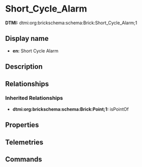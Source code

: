 # Short_Cycle_Alarm
**DTMI:** dtmi:org:brickschema:schema:Brick:Short_Cycle_Alarm;1
## Display name
- **en:** Short Cycle Alarm
## Description
## Relationships
### Inherited Relationships
* **dtmi:org:brickschema:schema:Brick:Point;1:** isPointOf
## Properties
## Telemetries
## Commands
